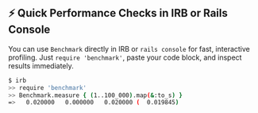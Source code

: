 ## ⚡ Quick Performance Checks in IRB or Rails Console

You can use `Benchmark` directly in IRB or `rails console` for fast, interactive profiling. Just `require 'benchmark'`, paste your code block, and inspect results immediately.

```bash
$ irb
>> require 'benchmark'
>> Benchmark.measure { (1..100_000).map(&:to_s) }
=>   0.020000   0.000000   0.020000 (  0.019845)
```